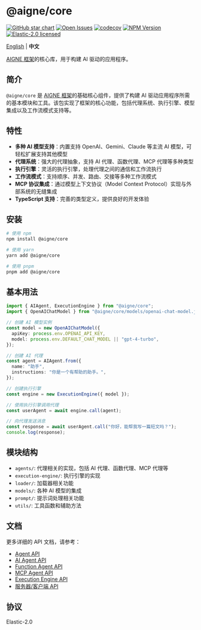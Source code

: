 # @aigne/core

[![GitHub star chart](https://img.shields.io/github/stars/AIGNE-io/aigne-framework?style=flat-square)](https://star-history.com/#AIGNE-io/aigne-framework)
[![Open Issues](https://img.shields.io/github/issues-raw/AIGNE-io/aigne-framework?style=flat-square)](https://github.com/AIGNE-io/aigne-framework/issues)
[![codecov](https://codecov.io/gh/AIGNE-io/aigne-framework/graph/badge.svg?token=DO07834RQL)](https://codecov.io/gh/AIGNE-io/aigne-framework)
[![NPM Version](https://img.shields.io/npm/v/@aigne/core)](https://www.npmjs.com/package/@aigne/core)
[![Elastic-2.0 licensed](https://img.shields.io/npm/l/@aigne/core)](https://github.com/AIGNE-io/aigne-framework/blob/main/LICENSE)

[English](README.md) | **中文**

[AIGNE 框架](https://github.com/AIGNE-io/aigne-framework)的核心库，用于构建 AI 驱动的应用程序。

## 简介

`@aigne/core` 是 [AIGNE 框架](https://github.com/AIGNE-io/aigne-framework)的基础核心组件，提供了构建 AI 驱动应用程序所需的基本模块和工具。该包实现了框架的核心功能，包括代理系统、执行引擎、模型集成以及工作流模式支持等。

## 特性

- **多种 AI 模型支持**：内置支持 OpenAI、Gemini、Claude 等主流 AI 模型，可轻松扩展支持其他模型
- **代理系统**：强大的代理抽象，支持 AI 代理、函数代理、MCP 代理等多种类型
- **执行引擎**：灵活的执行引擎，处理代理之间的通信和工作流执行
- **工作流模式**：支持顺序、并发、路由、交接等多种工作流模式
- **MCP 协议集成**：通过模型上下文协议（Model Context Protocol）实现与外部系统的无缝集成
- **TypeScript 支持**：完善的类型定义，提供良好的开发体验

## 安装

```bash
# 使用 npm
npm install @aigne/core

# 使用 yarn
yarn add @aigne/core

# 使用 pnpm
pnpm add @aigne/core
```

## 基本用法

```typescript
import { AIAgent, ExecutionEngine } from "@aigne/core";
import { OpenAIChatModel } from "@aigne/core/models/openai-chat-model.js";

// 创建 AI 模型实例
const model = new OpenAIChatModel({
  apiKey: process.env.OPENAI_API_KEY,
  model: process.env.DEFAULT_CHAT_MODEL || "gpt-4-turbo",
});

// 创建 AI 代理
const agent = AIAgent.from({
  name: "助手",
  instructions: "你是一个有帮助的助手。",
});

// 创建执行引擎
const engine = new ExecutionEngine({ model });

// 使用执行引擎调用代理
const userAgent = await engine.call(agent);

// 向代理发送消息
const response = await userAgent.call("你好，能帮我写一篇短文吗？");
console.log(response);
```

## 模块结构

- `agents/`: 代理相关的实现，包括 AI 代理、函数代理、MCP 代理等
- `execution-engine/`: 执行引擎的实现
- `loader/`: 加载器相关功能
- `models/`: 各种 AI 模型的集成
- `prompt/`: 提示词处理相关功能
- `utils/`: 工具函数和辅助方法

## 文档

更多详细的 API 文档，请参考：

- [Agent API](../../docs/apis/agent-api.zh.md)
- [AI Agent API](../../docs/apis/ai-agent-api.zh.md)
- [Function Agent API](../../docs/apis/function-agent-api.zh.md)
- [MCP Agent API](../../docs/apis/mcp-agent-api.zh.md)
- [Execution Engine API](../../docs/apis/execution-engine-api.zh.md)
- [服务器/客户端 API](../../docs/apis/server-client-api.zh.md)

## 协议

Elastic-2.0

